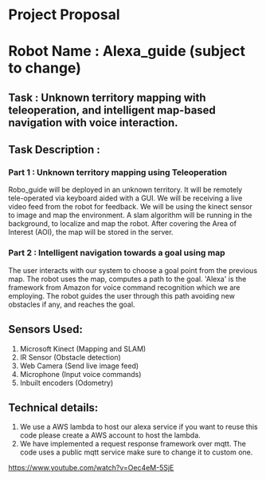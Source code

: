 # **Project Proposal** #
# **Robot Name :** Alexa_guide (subject to change) #

## **Task :** Unknown territory mapping with teleoperation, and intelligent map-based navigation with voice interaction.

## **Task Description** : 
### **Part 1** : Unknown territory mapping using Teleoperation  ###
Robo_guide will be deployed in an unknown territory. It will be remotely tele-operated via keyboard aided with a GUI. We will be receiving a live video feed from the robot for feedback. We will be using the kinect sensor to image and map the environment. A slam algorithm will be running in the background, to localize and map the robot. After covering the Area of Interest (AOI), the map will be stored in the server.

### **Part 2** : Intelligent navigation towards a goal using map ###
The user interacts with our system to choose a goal point from the previous map. The robot uses the map, computes a path to the goal. 'Alexa' is the framework from Amazon for voice command recognition which we are employing. The robot guides the user through this path avoiding new obstacles if any, and reaches the goal. 

## **Sensors Used**:
1. Microsoft Kinect (Mapping and SLAM)
2. IR Sensor (Obstacle detection)
3. Web Camera (Send live image feed)
4. Microphone (Input voice commands)
5. Inbuilt encoders (Odometry)

## Technical details:

1. We use a AWS lambda to host our alexa service if you want to reuse this code please create a AWS account to host the lambda.
2. We have implemented a request response framework over mqtt. The code uses a public mqtt service make sure to change it to custom one.

https://www.youtube.com/watch?v=Oec4eM-5SjE
